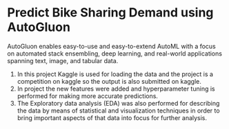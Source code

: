 # Predict Bike Sharing Demand using AutoGluon
AutoGluon enables easy-to-use and easy-to-extend AutoML with a focus on automated stack ensembling, deep learning, and real-world applications spanning text, image, and tabular data.

1. In this project Kaggle is used for loading the data and the project is a competition on kaggle so the output is also submitted on kaggle.
2. In project the new features were added and hyperparameter tuning is performed for making more accurate predictions. 
3. The Exploratory data analysis (EDA) was also performed for describing the data by means of statistical and visualization techniques in order to bring important aspects of that data into focus for further analysis.
